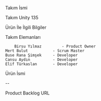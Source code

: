 Takım İsmi &nbsp;


Takım Unity 135 &nbsp;



Ürün İle İlgili Bilgiler &nbsp;


Takım Elemanları &nbsp;


        Birsu Yılmaz	     - Product Owner
	Mert Bulut  	     - Scrum Master
	Buse Rana Şimşek	 - Developer
	Cansu Aydın     	 - Developer
	Elif Türkaslan  	 - Developer
Ürün İsmi &nbsp;


--

Product Backlog URL &nbsp;


